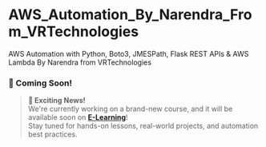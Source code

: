# AWS_Automation_By_Narendra_From_VRTechnologies
AWS Automation with Python, Boto3, JMESPath, Flask REST APIs &amp; AWS Lambda By Narendra from VRTechnologies

### 🚀 Coming Soon!

> **📢 Exciting News!**  
> We're currently working on a brand-new course, and it will be available soon on **[E-Learning](https://vrtech-narendra.github.io/e_learning/udemy_courses.html)**!  
> Stay tuned for hands-on lessons, real-world projects, and automation best practices.

